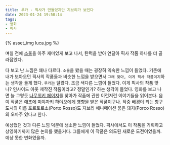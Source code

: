 ```yaml
---
title: 루카 - 픽사가 만들었지만 지브리가 보인다
date: 2023-01-24 19:50:14
tags:
- 영화
- 픽사
---
```


{% asset_img luca.jpg %}

며칠 전에 [소울](https://leafbird.github.io/blog/2023/01/21/소울-태어난-것-만으로도-충분히-가치있는-삶/)을 아주 재미있게 보고 나서, 탄력을 받아 연달아 픽사 작품 하나를 더 골라잡았다.

<!--more-->

다 보고 난 느낌은 꽤나 다르다. `소울`을 봤을 때는 굉장히 익숙한 느낌이 들었다. 기존에 내가 보아오던 픽사의 작품들과 비슷한 느낌을 받으면서 `그래 맞아, 이게 픽사 작품이지`하는 생각을 들게 했다.
`루카`는 달랐다. 조금 색다른 느낌이 들었다. 이게 픽사의 작품 맞나? 인사이드 아웃 제작진 작품이라고? 정말인가? 하는 생각이 들었다.
영화를 보고 나면 늘 그렇듯 [나무위키 페이지](https://namu.wiki/w/루카(애니메이션))를 찾아가 작품에 관한 이런저런 이야기들을 읽어본다. 음 이 작품은 애초에 미야자키 하야오에게 영향을 받은 작품이구나. 작중 배경이 되는 항구도시의 이름 포르토로소(Porto Rosso)도 지브리 애니메이션 붉은 돼지(Porco Rosso)의 오마주 였다고 한다.

예상했던 것과 다른 느낌 덕분에 생소한 느낌이 들었다. 픽사에서도 이 작품을 기획하고 상영하기까지 많은 논의를 했을거다. 그들에게 이 작품은 의도된 새로운 도전이었을까. 예상 못한 변화였을까.